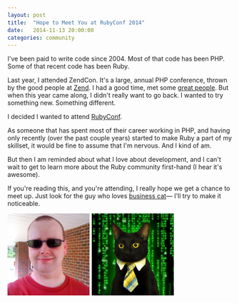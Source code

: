 ```yaml
---
layout: post
title:  "Hope to Meet You at RubyConf 2014"
date:   2014-11-13 20:00:00
categories: community
---
```

I've been paid to write code since 2004. Most of that code has
been PHP. Some of that recent code has been Ruby.

Last year, I attended ZendCon. It's a large, annual PHP conference,
thrown by the good people at [Zend][zend]. I had a good time, met some
[great people][great-people]. But when this year came along, I didn't 
really want to go back. I wanted to try something new. Something 
different.

I decided I wanted to attend [RubyConf][rubyconf].

As someone that has spent most of their career working in PHP, and 
having only recently (over the past couple years) started to make Ruby
a part of my skillset, it would be fine to assume that I'm nervous.
And I kind of am.

But then I am reminded about what I love about development, and I
can't wait to get to learn more about the Ruby community first-hand
(I hear it's awesome).

If you're reading this, and you're attending, I really hope we get a 
chance to meet up. Just look for the guy who loves [business cat][business-cat]&mdash; I'll try to make it noticeable.

<div style='margin-bottom:10px;'>
	<div style='float:left;margin-right:5px;margin-bottom:5px;'>
		<img src="/assets/big-nerd.jpg" width="184px" height="184px" />
	</div>
	<div style='float:left;'>
		<img src="/assets/business-cat/matrix-business-cat-184x184.png" />	
	</div>
	<div style='clear:both;'></div>
</div>

[zend]: http://zend.com
[great-people]: https://twitter.com/jolieodell
[rubyconf]: http://rubyconf.org
[ruby-rogues]: http://rubyrogues.com
[business-cat]: http://knowyourmeme.com/memes/business-cat